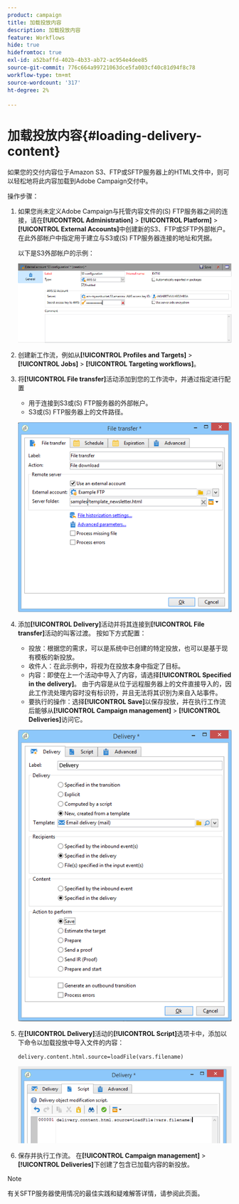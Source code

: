 ```yaml
---
product: campaign
title: 加载投放内容
description: 加载投放内容
feature: Workflows
hide: true
hidefromtoc: true
exl-id: a52baffd-402b-4b33-ab72-ac954e4dee85
source-git-commit: 776c664a99721063dce5fa003cf40c81d94f8c78
workflow-type: tm+mt
source-wordcount: '317'
ht-degree: 2%

---
```


# 加载投放内容{#loading-delivery-content}



如果您的交付内容位于Amazon S3、FTP或SFTP服务器上的HTML文件中，则可以轻松地将此内容加载到Adobe Campaign交付中。

操作步骤：

1. 如果您尚未定义Adobe Campaign与托管内容文件的(S) FTP服务器之间的连接，请在&#x200B;**[!UICONTROL Administration]** > **[!UICONTROL Platform]** > **[!UICONTROL External Accounts]**&#x200B;中创建新的S3、FTP或SFTP外部帐户。 在此外部帐户中指定用于建立与S3或(S) FTP服务器连接的地址和凭据。

   以下是S3外部帐户的示例：

   ![](assets/delivery_loadcontent_filetransfertexamples3.png)

1. 创建新工作流，例如从&#x200B;**[!UICONTROL Profiles and Targets]** > **[!UICONTROL Jobs]** > **[!UICONTROL Targeting workflows]**。
1. 将&#x200B;**[!UICONTROL File transfer]**&#x200B;活动添加到您的工作流中，并通过指定进行配置

   * 用于连接到S3或(S) FTP服务器的外部帐户。
   * S3或(S) FTP服务器上的文件路径。

   ![](assets/delivery_loadcontent_filetransfertexample.png)

1. 添加&#x200B;**[!UICONTROL Delivery]**&#x200B;活动并将其连接到&#x200B;**[!UICONTROL File transfer]**&#x200B;活动的叫客过渡。 按如下方式配置：

   * 投放：根据您的需求，可以是系统中已创建的特定投放，也可以是基于现有模板的新投放。
   * 收件人：在此示例中，将视为在投放本身中指定了目标。
   * 内容：即使在上一个活动中导入了内容，请选择&#x200B;**[!UICONTROL Specified in the delivery]**。 由于内容是从位于远程服务器上的文件直接导入的，因此工作流处理内容时没有标识符，并且无法将其识别为来自入站事件。
   * 要执行的操作：选择&#x200B;**[!UICONTROL Save]**&#x200B;以保存投放，并在执行工作流后能够从&#x200B;**[!UICONTROL Campaign management]** > **[!UICONTROL Deliveries]**&#x200B;访问它。

   ![](assets/delivery_loadcontent_activityexample.png)

1. 在&#x200B;**[!UICONTROL Delivery]**&#x200B;活动的&#x200B;**[!UICONTROL Script]**&#x200B;选项卡中，添加以下命令以加载投放中导入文件的内容：

   ```
   delivery.content.html.source=loadFile(vars.filename)
   ```

   ![](assets/delivery_loadcontent_script.png)

1. 保存并执行工作流。 在&#x200B;**[!UICONTROL Campaign management]** > **[!UICONTROL Deliveries]**&#x200B;下创建了包含已加载内容的新投放。

>[!NOTE]
>
>有关SFTP服务器使用情况的最佳实践和疑难解答详情，请参阅此页面[](../../platform/using/sftp-server-usage.md)。
